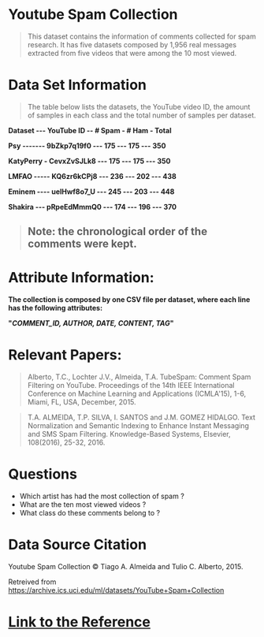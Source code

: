 # **Youtube Spam Collection**

> This dataset contains the information of comments collected for spam research. 
> It has five datasets composed by 1,956 real messages extracted from five videos that were among the 10 most viewed.

# **Data Set Information**

> The table below lists the datasets, the YouTube video ID, the amount of samples in each class and the total number of     samples per dataset. 

**Dataset --- YouTube ID -- # Spam - # Ham - Total**

**Psy ------- 9bZkp7q19f0 --- 175 --- 175 --- 350**

**KatyPerry - CevxZvSJLk8 --- 175 --- 175 --- 350** 

**LMFAO ----- KQ6zr6kCPj8 --- 236 --- 202 --- 438**

**Eminem ---- uelHwf8o7_U --- 245 --- 203 --- 448** 

**Shakira --- pRpeEdMmmQ0 --- 174 --- 196 --- 370** 

> ## **Note: the chronological order of the comments were kept.**


# **Attribute Information:**

**The collection is composed by one CSV file per dataset, where each line has the following attributes:** 

**"_COMMENT_ID, AUTHOR, DATE, CONTENT, TAG_"**

# **Relevant Papers:**

> Alberto, T.C., Lochter J.V., Almeida, T.A. TubeSpam: Comment Spam Filtering on YouTube. Proceedings of the 14th IEEE International Conference on Machine Learning and Applications (ICMLA'15), 1-6, Miami, FL, USA, December, 2015. 

> T.A. ALMEIDA, T.P. SILVA, I. SANTOS and J.M. GOMEZ HIDALGO. Text Normalization and Semantic Indexing to Enhance Instant Messaging and SMS Spam Filtering. Knowledge-Based Systems, Elsevier, 108(2016), 25-32, 2016. 

# Questions 

 * Which artist has had the most collection of spam ?
 * What are the ten most viewed videos ?
 * What class do these comments belong to ?
 
# Data Source Citation

Youtube Spam Collection © Tiago A. Almeida and Tulio C. Alberto, 2015.

Retreived from https://archive.ics.uci.edu/ml/datasets/YouTube+Spam+Collection

# [**Link to the Reference**](http://dcomp.sor.ufscar.br/talmeida/youtubespamcollection/)



